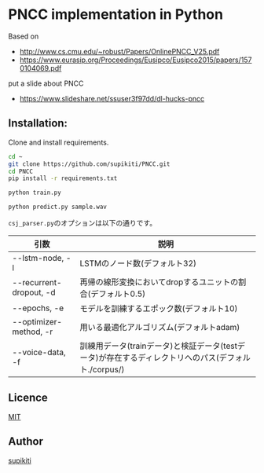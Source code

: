 # PNCC implementation in Python
Based on 
- http://www.cs.cmu.edu/~robust/Papers/OnlinePNCC_V25.pdf
- https://www.eurasip.org/Proceedings/Eusipco/Eusipco2015/papers/1570104069.pdf

put a slide about PNCC
- https://www.slideshare.net/ssuser3f97dd/dl-hucks-pncc

## Installation:
Clone and install requirements.
```bash
cd ~
git clone https://github.com/supikiti/PNCC.git
cd PNCC
pip install -r requirements.txt
```

```bash
python train.py
```

```bash
python predict.py sample.wav
```

`csj_parser.py`のオプションは以下の通りです。

引数 | 説明
-------------|------------
--lstm-node, -l | LSTMのノード数(デフォルト32)
--recurrent-dropout, -d | 再帰の線形変換においてdropするユニットの割合(デフォルト0.5)
--epochs, -e | モデルを訓練するエポック数(デフォルト10)
--optimizer-method, -r | 用いる最適化アルゴリズム(デフォルトadam)
--voice-data, -f | 訓練用データ(trainデータ)と検証データ(testデータ)が存在するディレクトリへのパス(デフォルト./corpus/)


## Licence

[MIT](https://github.com/tcnksm/tool/blob/master/LICENCE)

## Author

[supikiti](https://github.com/supikiti)
